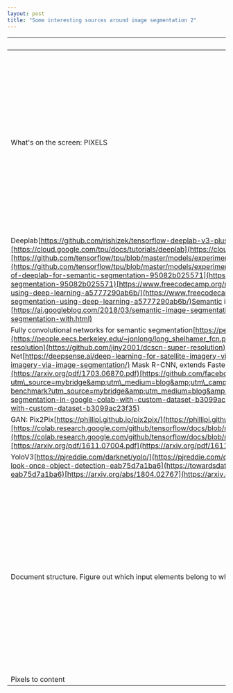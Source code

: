 ```yaml
---
layout: post
title: "Some interesting sources around image segmentation 2"
---
```



| **Area** | **Goal / investigation** | **Technology and references** |
| --- | --- | --- |
| What&#39;s on the screen: PIXELS | Segment the screen.  Disambiguate input vs. output. Can we identify e.g. scroll boxes separate from other Ux nav elements?  | Intro[http://blog.qure.ai/notes/semantic-segmentation-deep-learning-review](http://blog.qure.ai/notes/semantic-segmentation-deep-learning-review)[https://towardsdatascience.com/semantic-segmentation-with-deep-learning-a-guide-and-code-e52fc8958823](https://towardsdatascience.com/semantic-segmentation-with-deep-learning-a-guide-and-code-e52fc8958823)[https://medium.com/nanonets/how-to-do-image-segmentation-using-deep-learning-c673cc5862ef](https://medium.com/nanonets/how-to-do-image-segmentation-using-deep-learning-c673cc5862ef) &quot;Mobile Real-time Video Segmentation&quot;. [https://ai.googleblog.com/2018/03/mobile-real-time-video-segmentation.html](https://ai.googleblog.com/2018/03/mobile-real-time-video-segmentation.html) |
| Deeplab[https://github.com/rishizek/tensorflow-deeplab-v3-plus](https://github.com/rishizek/tensorflow-deeplab-v3-plus)[https://cloud.google.com/tpu/docs/tutorials/deeplab](https://cloud.google.com/tpu/docs/tutorials/deeplab)[https://github.com/tensorflow/tpu/blob/master/models/experimental/deeplab/README.md](https://github.com/tensorflow/tpu/blob/master/models/experimental/deeplab/README.md)[https://towardsdatascience.com/the-evolution-of-deeplab-for-semantic-segmentation-95082b025571](https://towardsdatascience.com/the-evolution-of-deeplab-for-semantic-segmentation-95082b025571)[https://www.freecodecamp.org/news/how-to-use-deeplab-in-tensorflow-for-object-segmentation-using-deep-learning-a5777290ab6b/](https://www.freecodecamp.org/news/how-to-use-deeplab-in-tensorflow-for-object-segmentation-using-deep-learning-a5777290ab6b/)Semantic image segmentation with DeepLab in Tensorflow  [https://ai.googleblog.com/2018/03/semantic-image-segmentation-with.html](https://ai.googleblog.com/2018/03/semantic-image-segmentation-with.html)   |
| Fully convolutional networks for semantic segmentation[https://people.eecs.berkeley.edu/~jonlong/long\_shelhamer\_fcn.pdf](https://people.eecs.berkeley.edu/~jonlong/long_shelhamer_fcn.pdf) CNNs with skip connections: [https://github.com/jiny2001/dcscn-super-resolution](https://github.com/jiny2001/dcscn-super-resolution) ; [https://arxiv.org/abs/1411.4038](https://arxiv.org/abs/1411.4038) U-Net[https://deepsense.ai/deep-learning-for-satellite-imagery-via-image-segmentation/](https://deepsense.ai/deep-learning-for-satellite-imagery-via-image-segmentation/) Mask R-CNN, extends Faster R-CNN[https://arxiv.org/pdf/1703.06870.pdf](https://arxiv.org/pdf/1703.06870.pdf)[https://github.com/facebookresearch/maskrcnn-benchmark?utm\_source=mybridge&amp;utm\_medium=blog&amp;utm\_campaign=read\_more](https://github.com/facebookresearch/maskrcnn-benchmark?utm_source=mybridge&amp;utm_medium=blog&amp;utm_campaign=read_more)[https://hackernoon.com/instance-segmentation-in-google-colab-with-custom-dataset-b3099ac23f35](https://hackernoon.com/instance-segmentation-in-google-colab-with-custom-dataset-b3099ac23f35)  |
| GAN: Pix2Pix[https://phillipi.github.io/pix2pix/](https://phillipi.github.io/pix2pix/)[https://colab.research.google.com/github/tensorflow/docs/blob/master/site/en/r2/tutorials/generative/pix2pix.ipynb#scrollTo=YfIk2es3hJEd](https://colab.research.google.com/github/tensorflow/docs/blob/master/site/en/r2/tutorials/generative/pix2pix.ipynb#scrollTo=YfIk2es3hJEd).[https://arxiv.org/pdf/1611.07004.pdf](https://arxiv.org/pdf/1611.07004.pdf)  |
| YoloV3[https://pjreddie.com/darknet/yolo/](https://pjreddie.com/darknet/yolo/)[https://towardsdatascience.com/review-yolov3-you-only-look-once-object-detection-eab75d7a1ba6](https://towardsdatascience.com/review-yolov3-you-only-look-once-object-detection-eab75d7a1ba6)[https://arxiv.org/abs/1804.02767](https://arxiv.org/abs/1804.02767)  |
| Document structure. Figure out which input elements belong to which text elements (e.g. &quot;Address&quot;: and address input box)  | Does Word2Vec help?[https://papers.nips.cc/paper/5021-distributed-representations-of-words-and-phrases-and-their-compositionality.pdf](https://papers.nips.cc/paper/5021-distributed-representations-of-words-and-phrases-and-their-compositionality.pdf) Word2Vec to build map of what&#39;s on the screen (somehow combination of different vectors) Information retrieval techniques – use e.g. word2vec to create average word embedding for specific segment, and use that to determine what kind of input field is next to it (e.g. password, user name, date, …)  See Book &quot;Natural language processing recipes: unlocking text data with machine learning and deep learning&quot; (recipe 6/1)   |
| Pixels to content | OCR |
